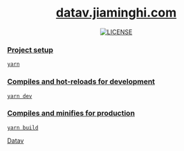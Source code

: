 <h1 align="center"><a href="http://datav.jiaminghi.com">datav.jiaminghi.com</a></h1>

<p align="center">
    <a href="https://github.com/DataV-Team/datav.jiaminghi.com/blob/master/LICENSE"><img src="https://img.shields.io/github/license/DataV-Team/datav.jiaminghi.com.svg" alt="LICENSE" />
</p>

### Project setup

```shell
yarn
```

### Compiles and hot-reloads for development

```shell
yarn dev
```

### Compiles and minifies for production

```shell
yarn build
```

[Datav](https://github.com/jiaming743/datav)